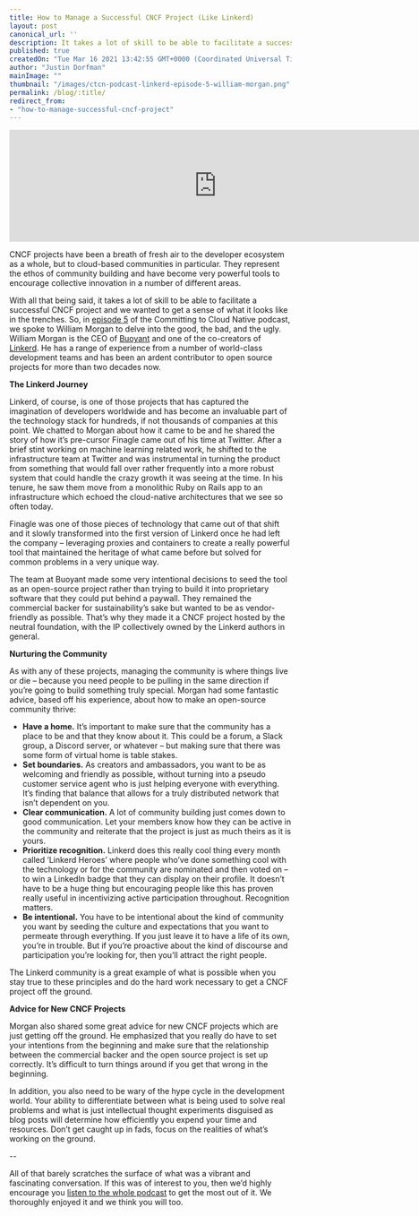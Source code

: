 ```yaml
---
title: How to Manage a Successful CNCF Project (Like Linkerd)
layout: post
canonical_url: ''
description: It takes a lot of skill to be able to facilitate a successful CNCF project and we wanted to get a sense of what it looks like in the trenches.  So, we spoke to William Morgan to delve into the good, the bad, and the ugly.
published: true
createdOn: "Tue Mar 16 2021 13:42:55 GMT+0000 (Coordinated Universal Time)"
author: "Justin Dorfman"
mainImage: ""
thumbnail: "/images/ctcn-podcast-linkerd-episode-5-william-morgan.png"
permalink: /blog/:title/
redirect_from:
- "how-to-manage-successful-cncf-project"
---
```


<iframe src="https://player.fireside.fm/v2/sO31L4lC+yksQJSXD?theme=dark" width="740" height="200" frameborder="0" scrolling="no"></iframe><br>

CNCF projects have been a breath of fresh air to the developer ecosystem as a whole, but to cloud-based communities in particular.  They represent the ethos of community building and have become very powerful tools to encourage collective innovation in a number of different areas.

With all that being said, it takes a lot of skill to be able to facilitate a successful CNCF project and we wanted to get a sense of what it looks like in the trenches.  So, in [episode 5](https://podcast.curiefense.io/5) of the Committing to Cloud Native podcast, we spoke to William Morgan to delve into the good, the bad, and the ugly.  William Morgan is the CEO of [Buoyant](https://buoyant.io/) and one of the co-creators of [Linkerd](https://linkerd.io/).  He has a range of experience from a number of world-class development teams and has been an ardent contributor to open source projects for more than two decades now.

**The Linkerd Journey**

Linkerd, of course, is one of those projects that has captured the imagination of developers worldwide and has become an invaluable part of the technology stack for hundreds, if not thousands of companies at this point.  We chatted to Morgan about how it came to be and he shared the story of how it’s pre-cursor Finagle came out of his time at Twitter.  After a brief stint working on machine learning related work, he shifted to the infrastructure team at Twitter and was instrumental in turning the product from something that would fall over rather frequently into a more robust system that could handle the crazy growth it was seeing at the time.  In his tenure, he saw them move from a monolithic Ruby on Rails app to an infrastructure which echoed the cloud-native architectures that we see so often today.

Finagle was one of those pieces of technology that came out of that shift and it slowly transformed into the first version of Linkerd once he had left the company – leveraging proxies and containers to create a really powerful tool that maintained the heritage of what came before but solved for common problems in a very unique way.  

The team at Buoyant made some very intentional decisions to seed the tool as an open-source project rather than trying to build it into proprietary software that they could put behind a paywall.  They remained the commercial backer for sustainability’s sake but wanted to be as vendor-friendly as possible.  That’s why they made it a CNCF project hosted by the neutral foundation, with the IP collectively owned by the Linkerd authors in general.

**Nurturing the Community**

As with any of these projects, managing the community is where things live or die – because you need people to be pulling in the same direction if you’re going to build something truly special.  Morgan had some fantastic advice, based off his experience, about how to make an open-source community thrive:



*   **Have a home.**  It’s important to make sure that the community has a place to be and that they know about it.  This could be a forum, a Slack group, a Discord server, or whatever – but making sure that there was some form of virtual home is table stakes.
*   **Set boundaries.**  As creators and ambassadors, you want to be as welcoming and friendly as possible, without turning into a pseudo customer service agent who is just helping everyone with everything.  It’s finding that balance that allows for a truly distributed network that isn’t dependent on you.
*   **Clear communication.**  A lot of community building just comes down to good communication.  Let your members know how they can be active in the community and reiterate that the project is just as much theirs as it is yours.
*   **Prioritize recognition.**  Linkerd does this really cool thing every month called ‘Linkerd Heroes’ where people who’ve done something cool with the technology or for the community are nominated and then voted on – to win a LinkedIn badge that they can display on their profile.  It doesn’t have to be a huge thing but encouraging people like this has proven really useful in incentivizing active participation throughout.  Recognition matters.
*   **Be intentional.**  You have to be intentional about the kind of community you want by seeding the culture and expectations that you want to permeate through everything.  If you just leave it to have a life of its own, you’re in trouble.  But if you’re proactive about the kind of discourse and participation you’re looking for, then you’ll attract the right people.

The Linkerd community is a great example of what is possible when you stay true to these principles and do the hard work necessary to get a CNCF project off the ground.

**Advice for New CNCF Projects**

Morgan also shared some great advice for new CNCF projects which are just getting off the ground.  He emphasized that you really do have to set your intentions from the beginning and make sure that the relationship between the commercial backer and the open source project is set up correctly.  It’s difficult to turn things around if you get that wrong in the beginning.  

In addition, you also need to be wary of the hype cycle in the development world.  Your ability to differentiate between what is being used to solve real problems and what is just intellectual thought experiments disguised as blog posts will determine how efficiently you expend your time and resources.  Don’t get caught up in fads, focus on the realities of what’s working on the ground.

--

All of that barely scratches the surface of what was a vibrant and fascinating conversation.  If this was of interest to you, then we’d highly encourage you [listen to the whole podcast](https://podcast.curiefense.io/5) to get the most out of it.  We thoroughly enjoyed it and we think you will too.
